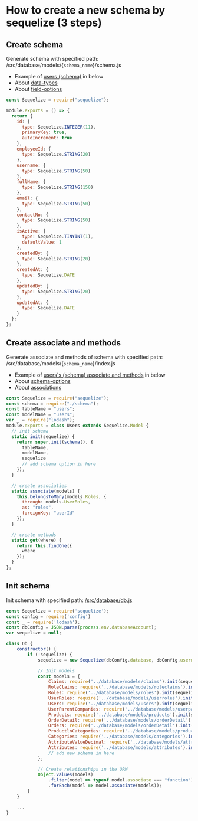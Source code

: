 # How to create a new schema by sequelize (3 steps)

## Create schema

Generate schema with specified path: /src/database/models/{`schema_name`}/schema.js

- Example of [users (schema)](/src/database/models/users/schema.js) in below
- About [data-types](https://sequelize.readthedocs.io/en/v3/docs/models-definition/#data-types)
- About [field-options](https://sequelize.readthedocs.io/en/v3/docs/models-definition/#definition)

```js
const Sequelize = require("sequelize");

module.exports = () => {
  return {
    id: {
      type: Sequelize.INTEGER(11),
      primaryKey: true,
      autoIncrement: true
    },
    employeeId: {
      type: Sequelize.STRING(20)
    },
    username: {
      type: Sequelize.STRING(50)
    },
    fullName: {
      type: Sequelize.STRING(150)
    },
    email: {
      type: Sequelize.STRING(50)
    },
    contactNo: {
      type: Sequelize.STRING(50)
    },
    isActive: {
      type: Sequelize.TINYINT(1),
      defaultValue: 1
    },
    createdBy: {
      type: Sequelize.STRING(20)
    },
    createdAt: {
      type: Sequelize.DATE
    },
    updatedBy: {
      type: Sequelize.STRING(20)
    },
    updatedAt: {
      type: Sequelize.DATE
    }
  };
};
```

## Create associate and methods

Generate associate and methods of schema with specified path: /src/database/models/{`schema_name`}/index.js

- Example of [users's (schema) associate and methods](/src/database/models/users/index.js) in below
- About [schema-options](https://sequelize.readthedocs.io/en/2.0/docs/models-definition/#configuration)
- About [associations](https://sequelize.org/master/manual/associations.html)

```js
const Sequelize = require("sequelize");
const schema = require("./schema");
const tableName = "users";
const modelName = "users";
var _ = require("lodash");
module.exports = class Users extends Sequelize.Model {
  // init schema
  static init(sequelize) {
    return super.init(schema(), {
      tableName,
      modelName,
      sequelize
      // add schema option in here
    });
  }

  // create associaties
  static associate(models) {
    this.belongsToMany(models.Roles, {
      through: models.UserRoles,
      as: "roles",
      foreignKey: "userId"
    });
  }

  // create methods
  static get(where) {
    return this.findOne({
      where
    });
  }
};
```

## Init schema

Init schema with specified path: [/src/database/db.js](/src/database/db.js)

```js
const Sequelize = require('sequelize');
const config = require('config')
const _ = require('lodash');
const dbConfig = JSON.parse(process.env.databaseAccount);
var sequelize = null;

class Db {
    constructor() {
        if (!sequelize) {
            sequelize = new Sequelize(dbConfig.database, dbConfig.username, dbConfig.password, dbConfig.options);

            // Init models
            const models = {
                Claims: require('../database/models/claims').init(sequelize),
                RoleClaims: require('../database/models/roleclaims').init(sequelize),
                Roles: require('../database/models/roles').init(sequelize),
                UserRoles: require('../database/models/userroles').init(sequelize),
                Users: require('../database/models/users').init(sequelize),
                UserParentCompanies: require('../database/models/userparentcompanies').init(sequelize),
                Products: require('../database/models/products').init(sequelize),
                OrderDetail: require('../database/models/orderDetail').init(sequelize),
                Orders: require('../database/models/orderDetail').init(sequelize),
                ProductlnCategories: require('../database/models/productlnCategories').init(sequelize),
                Categories: require('../database/models/categories').init(sequelize),
                AttributeValueDecimal: require('../database/models/attributeValueDecimal').init(sequelize),
                Attributes: require('../database/models/attributes').init(sequelize),
                // add new schema in here
            };

            // Create relationships in the ORM
            Object.values(models)
                .filter(model => typeof model.associate === "function")
                .forEach(model => model.associate(models));
        }
    }

    ...
}
```
